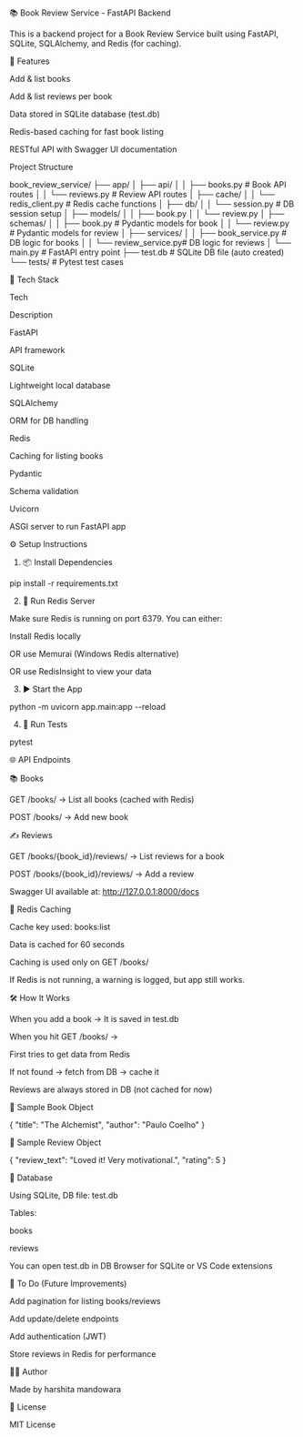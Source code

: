 📚 Book Review Service - FastAPI Backend

This is a backend project for a Book Review Service built using FastAPI, SQLite, SQLAlchemy, and Redis (for caching).

🚀 Features

 Add & list books

 Add & list reviews per book

 Data stored in SQLite database (test.db)

Redis-based caching for fast book listing

 RESTful API with Swagger UI documentation

 Project Structure

book_review_service/
├── app/
│   ├── api/
│   │   ├── books.py         # Book API routes
│   │   └── reviews.py       # Review API routes
│   ├── cache/
│   │   └── redis_client.py  # Redis cache functions
│   ├── db/
│   │   └── session.py       # DB session setup
│   ├── models/
│   │   ├── book.py
│   │   └── review.py
│   ├── schemas/
│   │   ├── book.py          # Pydantic models for book
│   │   └── review.py        # Pydantic models for review
│   ├── services/
│   │   ├── book_service.py  # DB logic for books
│   │   └── review_service.py# DB logic for reviews
│   └── main.py              # FastAPI entry point
├── test.db                  # SQLite DB file (auto created)
└── tests/                   # Pytest test cases

🧠 Tech Stack

Tech

Description

FastAPI

API framework

SQLite

Lightweight local database

SQLAlchemy

ORM for DB handling

Redis

Caching for listing books

Pydantic

Schema validation

Uvicorn

ASGI server to run FastAPI app

⚙️ Setup Instructions

1. 📦 Install Dependencies

pip install -r requirements.txt

2. 🧠 Run Redis Server

Make sure Redis is running on port 6379. You can either:

Install Redis locally

OR use Memurai (Windows Redis alternative)

OR use RedisInsight to view your data

3. ▶️ Start the App

python -m uvicorn app.main:app --reload

4. 🧪 Run Tests

pytest

🌐 API Endpoints

📚 Books

GET /books/ → List all books (cached with Redis)

POST /books/ → Add new book

✍️ Reviews

GET /books/{book_id}/reviews/ → List reviews for a book

POST /books/{book_id}/reviews/ → Add a review

Swagger UI available at: http://127.0.0.1:8000/docs

🧊 Redis Caching

Cache key used: books:list

Data is cached for 60 seconds

Caching is used only on GET /books/

If Redis is not running, a warning is logged, but app still works.

🛠 How It Works

When you add a book → It is saved in test.db

When you hit GET /books/ →

First tries to get data from Redis

If not found → fetch from DB → cache it

Reviews are always stored in DB (not cached for now)

🔗 Sample Book Object

{
  "title": "The Alchemist",
  "author": "Paulo Coelho"
}

🔗 Sample Review Object

{
  "review_text": "Loved it! Very motivational.",
  "rating": 5
}

📂 Database

Using SQLite, DB file: test.db

Tables:

books

reviews

You can open test.db in DB Browser for SQLite or VS Code extensions

🧠 To Do (Future Improvements)

Add pagination for listing books/reviews

Add update/delete endpoints

Add authentication (JWT)

Store reviews in Redis for performance

🧑‍💻 Author

Made by harshita mandowara

📄 License

MIT License


